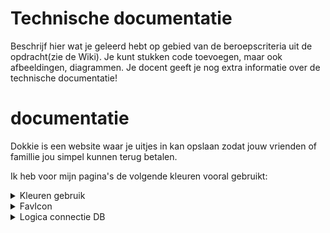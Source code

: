 # Technische documentatie

Beschrijf hier wat je geleerd hebt op gebied van de beroepscriteria uit de opdracht(zie de Wiki). Je kunt stukken code toevoegen, maar ook afbeeldingen, diagrammen. Je docent geeft je nog extra informatie over de technische documentatie!

# documentatie

Dokkie is een website waar je uitjes in kan opslaan zodat jouw vrienden of famillie jou simpel kunnen terug betalen. 

<!-- KLEUREN PAGINA'S################################################ -->

Ik heb voor mijn pagina's de volgende kleuren vooral gebruikt:

<details>
<summary>Kleuren gebruik</summary>
Voor de homepagina heb ik:
<code>
background-color: #e8e8e8;
</code>
en
<code>
color: #5c20a1;
</code>

voor de andere pagina's heb ik background-color:
<code>
background-color: #eddbda;
</code>

voor de form kleur heb ik gekozen voor:
<code>
background-color: #5c20a1;
</code>

en voor de tekst had ik eerst zwart gekozen, vervolgens had ik een contrast test gedaan op de website:

https://dequeuniversity.com/rules/axe/4.7/color-contrast

Hieruit was gebleken dat mijn kleuren combinatie niet gebruiksvriendelijk waren. Hierdoor heb ik gekozen om de tekst wit te maken en de form kleur iets lichter te maken. 


Deze kleuren heb ik gekozen, omdat ik ongeveer dezelfde kleuren wilde gebruiken als Tikkie.

<!-- EINDE KLEUREN PAGINA -->
</details>


<!-- FAVICON DOCUMENTATIE -->

<details>
<summary>FavIcon</summary>
Ik heb de FavIcon met een website gemaakt genaamd: https://favicon.io/favicon-generator/
Hierbij heb ik gekozen voor dezelfde kleuren als mijn pagina, en heb ik de letter D erbij gezet van Dokkie.

![FavIcon](../docs/pics/favIcon.png)


</details>
<!-- EINDE FAVICON -->

<details>
<summary>Logica connectie DB</summary>
-   Begonnen met logica



Ik heb toen de typscript documenten aangemaakt om te gaan beginnen met logica. Dit hbe ik aangepakt door eerst te leren te komen wat voor taal Typescript is. Zo heb ik eerst video's bekeken en online gekeken waar Typescript op lijkt en hoe je basis functies maakt.

Ik had toen een 'utils' mapje aangemaakt waarin ik een queryutil.ts heb toegevoegd. Met dit als code:

////////////////////////////////CONNECTIE DATABASE/////////////////////////////
<code>
import { api } from "@hboictcloud/api";
import "../hboictcloud-config";

export async function runQuery(query: string, params?: Array<any>): Promise<Array<any> | undefined> {
try {
return (await api.queryDatabase(query, params)) as Array<any>;
} catch (error) {
console.error(error);
}

    return undefined;

}
</code>

Met deze code heb ik een manier gemaakt waarin ik alleen de code hoef aan te roepen om een query in mijn database te zetten.

hier wordt dus eerst een connectie gemaakt met mijn database door de import.

vervolgens maak ik een asynchronische functie die 2 parameters op kan nemen.'query' en 'params'.
Als het niet succesvol is gegaan gaat de functie door naar de catch en krijg je een console error te zien.

</details>

